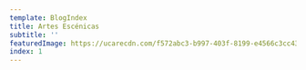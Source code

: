 ```yaml
---
template: BlogIndex
title: Artes Escénicas
subtitle: ''
featuredImage: https://ucarecdn.com/f572abc3-b997-403f-8199-e4566c3cc435/DanceBlackCanvas.jpg
index: 1
---
```

